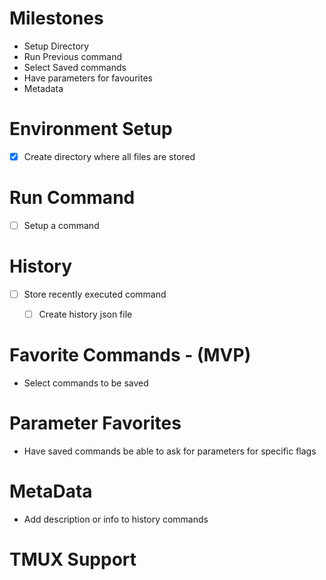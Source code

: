 # Milestones
* Setup Directory
* Run Previous command
* Select Saved commands
* Have parameters for favourites
* Metadata

# Environment Setup
* [x] Create directory where all files are stored

# Run Command
* [ ] Setup a command

# History
* [ ] Store recently executed command
    
    - [ ] Create history json file


# Favorite Commands - (MVP)
* Select commands to be saved

# Parameter Favorites
* Have saved commands be able to ask for parameters for specific flags

# MetaData
* Add description or info to history commands

# TMUX Support
